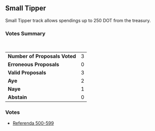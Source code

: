 ## Small Tipper

Small Tipper track allows spendings up to 250 DOT from the treasury.

### Votes Summary

<div class="vote-summary">
    <div class="positive" style="width: 66.66%"></div>
    <div class="negative" style="width: 33.33%"></div>
</div>

<br/>

|                                            |                                 |
|:-------------------------------------------|:--------------------------------|
| <strong>Number of Proposals Voted</strong> | 3                               |
| <strong>Erroneous Proposals</strong>       | 0                               |
| <strong>Valid Proposals</strong>           | 3                               |
| <strong>Aye</strong>                       | <span class="positive">2</span> |
| <strong>Naye</strong>                      | <span class="negative">1</span> |
| <strong>Abstain</strong>                   | <span class="neutral">0</span>  |

### Votes

- [Referenda 500-599](./small_tipper_500_599.md)